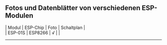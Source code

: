 ## Fotos und Datenblätter von verschiedenen ESP-Modulen

| Modul | ESP-Chip | Foto | Schaltplan |  
| ESP-01S | ESP8266 | √ | |  

---
